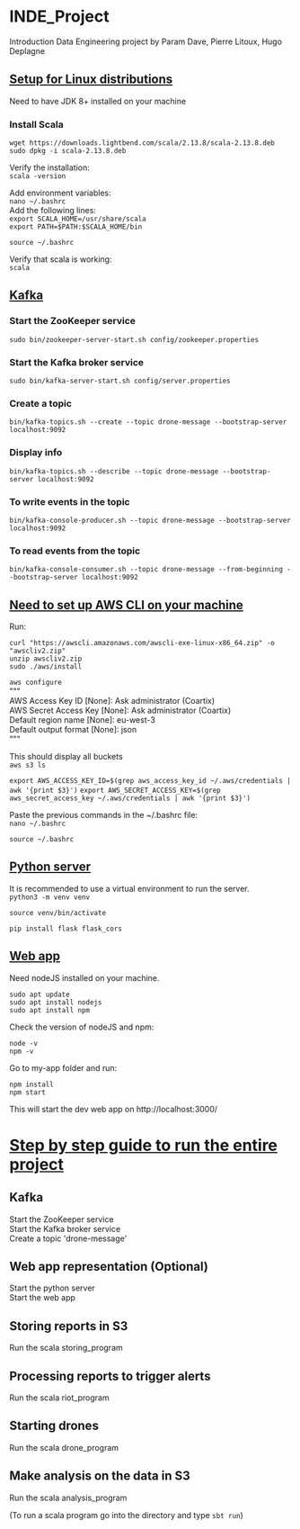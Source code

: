 # INDE_Project
Introduction Data Engineering project by Param Dave, Pierre Litoux, Hugo Deplagne

## <u>Setup for Linux distributions</u>

Need to have JDK 8+ installed on your machine

### Install Scala

`wget https://downloads.lightbend.com/scala/2.13.8/scala-2.13.8.deb`  
`sudo dpkg -i scala-2.13.8.deb`  

Verify the installation:  
`scala -version`  

Add environment variables:  
`nano ~/.bashrc`  
Add the following lines:  
`export SCALA_HOME=/usr/share/scala`  
`export PATH=$PATH:$SCALA_HOME/bin`  

`source ~/.bashrc`  

Verify that scala is working:  
`scala`

## <u>Kafka</u>

### Start the ZooKeeper service
`sudo bin/zookeeper-server-start.sh config/zookeeper.properties`

### Start the Kafka broker service
`sudo bin/kafka-server-start.sh config/server.properties`

### Create a topic
`bin/kafka-topics.sh --create --topic drone-message --bootstrap-server localhost:9092`
### Display info
`bin/kafka-topics.sh --describe --topic drone-message --bootstrap-server localhost:9092`

### To write events in the topic
`bin/kafka-console-producer.sh --topic drone-message --bootstrap-server localhost:9092`

### To read events from the topic
`bin/kafka-console-consumer.sh --topic drone-message --from-beginning --bootstrap-server localhost:9092`



## <u>Need to set up AWS CLI on your machine</u> 

Run:  

`curl "https://awscli.amazonaws.com/awscli-exe-linux-x86_64.zip" -o "awscliv2.zip"`  
`unzip awscliv2.zip`  
`sudo ./aws/install`  

`aws configure`  
"""  
AWS Access Key ID [None]: Ask administrator (Coartix)  
AWS Secret Access Key [None]: Ask administrator (Coartix)  
Default region name [None]: eu-west-3  
Default output format [None]: json  
"""  

This should display all buckets  
`aws s3 ls`  


`export AWS_ACCESS_KEY_ID=$(grep aws_access_key_id ~/.aws/credentials | awk '{print $3}')`
`export AWS_SECRET_ACCESS_KEY=$(grep aws_secret_access_key ~/.aws/credentials | awk '{print $3}')`  


Paste the previous commands in the ~/.bashrc file:  
`nano ~/.bashrc`

`source ~/.bashrc`  



## <u>Python server</u>

It is recommended to use a virtual environment to run the server.  
`python3 -m venv venv`  

`source venv/bin/activate`  

`pip install flask flask_cors`  



## <u>Web app</u>

Need nodeJS installed on your machine.  

`sudo apt update`  
`sudo apt install nodejs`  
`sudo apt install npm`  

Check the version of nodeJS and npm:

`node -v`  
`npm -v`  

Go to my-app folder and run:  

`npm install`  
`npm start`  

This will start the dev web app on http://localhost:3000/  




# <u>Step by step guide to run the entire project</u> 

## Kafka
Start the ZooKeeper service  
Start the Kafka broker service  
Create a topic 'drone-message'  

## Web app representation (Optional)
Start the python server  
Start the web app  

## Storing reports in S3
Run the scala storing_program  

## Processing reports to trigger alerts
Run the scala riot_program  

## Starting drones
Run the scala drone_program  

## Make analysis on the data in S3
Run the scala analysis_program  

(To run a scala program go into the directory and type `sbt run`)